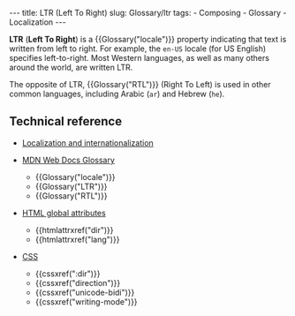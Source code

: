 --- title: LTR (Left To Right) slug: Glossary/ltr tags: - Composing - Glossary - Localization ---

<span class="seoSummary">**LTR** (**Left To Right**) is a {{Glossary("locale")}} property indicating that text is written from left to right. For example, the `en-US` locale (for US English) specifies left-to-right.</span> Most Western languages, as well as many others around the world, are written LTR.

The opposite of LTR, {{Glossary("RTL")}} (Right To Left) is used in other common languages, including Arabic (`ar`) and Hebrew (`he`).

Technical reference
-------------------

-   [Localization and internationalization](/en-US/docs/Web/Localization)

-   [MDN Web Docs Glossary](/en-US/docs/Glossary)
    -   {{Glossary("locale")}}
    -   {{Glossary("LTR")}}
    -   {{Glossary("RTL")}}
-   [HTML global attributes](/en-US/docs/Web/HTML/Global_attributes)
    -   {{htmlattrxref("dir")}}
    -   {{htmlattrxref("lang")}}
-   [CSS](/en-US/docs/Web/CSS)
    -   {{cssxref(":dir")}}
    -   {{cssxref("direction")}}
    -   {{cssxref("unicode-bidi")}}
    -   {{cssxref("writing-mode")}}

